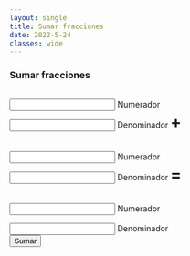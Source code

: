 ```yaml
---
layout: single
title: Sumar fracciones
date: 2022-5-24
classes: wide
---
```


### Sumar fracciones
<link rel="stylesheet" href="/assets/css/converter.css">
<div id="fracciones">
    <div id="fraccion_uno" style="display: inline-block;box-sizing: border-box;">
        <div class="group" style="margin-top:1.5vw">
            <input id="input1" required="" type="text" class="input">
            <span class="highlight"></span>
            <span class="bar"></span>
            <label>Numerador</label>
        </div>
        <div class="group" style="margin-top:1.5vw">
            <input id="input2" required="" type="text" class="input">
            <span class="highlight"></span>
            <span class="bar"></span>
            <label>Denominador</label>
        </div>
    </div>
    <h1 style="display: inline-block;box-sizing: border-box;">+</h1>
    <div id="fraccion_dos"  style="display: inline-block;box-sizing: border-box;">
        <div class="group" style="margin-top:1.5vw">
            <input id="input3" required="" type="text" class="input">
            <span class="highlight"></span>
            <span class="bar"></span>
            <label>Numerador</label>
        </div>
        <div class="group" style="margin-top:1.5vw">
            <input id="input4" required="" type="text" class="input">
            <span class="highlight"></span>
            <span class="bar"></span>
            <label>Denominador</label>
        </div>
    </div>
    <h1 style="display: inline-block;box-sizing: border-box;">=</h1>
     <div id="fraccion_dos"  style="display: inline-block;box-sizing: border-box;">
        <div class="group" style="margin-top:1.5vw">
            <input id="output1" required="" type="text" class="input">
            <span class="highlight"></span>
            <span class="bar"></span>
            <label>Numerador</label>
        </div>
        <div class="group" style="margin-top:1.5vw">
            <input id="output2" required="" type="text" class="input">
            <span class="highlight"></span>
            <span class="bar"></span>
            <label>Denominador</label>
        </div>
    </div>
</div>
<button onclick="add_fractions()" class="btn">Sumar</button><br><br>
